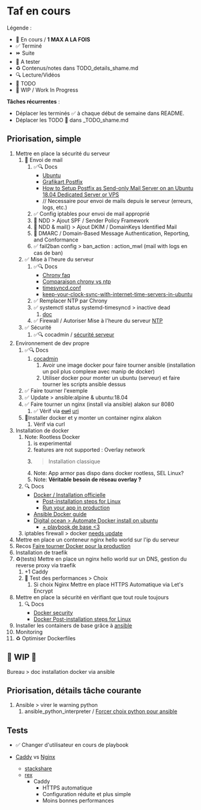 # Taf en cours

Légende :

- 🚀  En cours / **1 MAX A LA FOIS**
- ✅  Terminé
- ⏩  Suite
- 📌  A tester
- ♻️  Contenus/notes dans TODO_details_shame.md
- 🔍  Lecture/Vidéos
- 🌱  TODO
- 🚧  WIP / Work In Progress

**Tâches récurrentes** :

- Déplacer les terminés ✅ à chaque début de semaine dans README.
- Déplacer les TODO 🌱 dans _TODO_shame.md

## Priorisation, simple

1. Mettre en place la sécurité du serveur
   1. 🌱 Envoi de mail
      1. ✅🔍 Docs
         - [Ubuntu](https://help.ubuntu.com/lts/serverguide/postfix.html)
         - [Grafikart Postfix](https://www.grafikart.fr/tutoriels/postfix-sendonly-695)
         - [How to Setup Postfix as Send-only Mail Server on an Ubuntu 18.04 Dedicated Server or VPS](https://hostadvice.com/how-to/how-to-setup-postfix-as-send-only-mail-server-on-an-ubuntu-18-04-dedicated-server-or-vps/)
         - // Necessaire pour envoi de mails depuis le serveur (erreurs, logs, etc.)
      2. ✅ Config iptables pour envoi de mail approprié
      3. 🌱 NDD > Ajout SPF            / Sender Policy Framework
      4. 🌱 NDD & mail() > Ajout DKIM  / DomainKeys Identified Mail
      5. 🌱 DMARC                      / Domain-Based Message Authentication, Reporting, and Conformance
      6. ✅ fail2ban config > ban_action : action_mwl (mail with logs en cas de ban)
   2. ✅ Mise à l'heure du serveur
      1. ✅🔍 Docs
         - [Chrony faq](https://chrony.tuxfamily.org/faq.html)
         - [Comparaison chrony vs ntp](https://chrony.tuxfamily.org/comparison.html)
         - [timesyncd.conf](http://manpages.ubuntu.com/manpages/cosmic/man5/timesyncd.conf.5.html)
         - [keep-your-clock-sync-with-internet-time-servers-in-ubuntu](https://vitux.com/keep-your-clock-sync-with-internet-time-servers-in-ubuntu/)
      2. ✅ Remplacer NTP par Chrony
      3. ✅ systemctl status systemd-timesyncd > inactive dead
         1. [doc](https://unix.stackexchange.com/questions/504381/chrony-vs-systemd-timesyncd-what-are-the-differences-and-use-cases-as-ntp-cli)
      4. ✅ Firewall / Autoriser Mise à l'heure du serveur [NTP](https://www.google.com/search?q=ntp)
   3. ✅ Sécurité
      1. ✅🔍 cocadmin / [sécurité serveur](https://www.youtube.com/watch?v=UmbndsZFIUE)
2. Environnement de dev propre
   1. ✅🔍 Docs
      1. [cocadmin](https://www.youtube.com/watch?v=yqLPUOsy-8M)
         1. Avoir une image docker pour faire tourner ansible (installation un poil plus complexe avec manip de docker)
         2. Utiliser docker pour monter un ubuntu (serveur) et faire tourner les scripts ansible dessus
   2. ✅ Faire tourner l'exemple
   3. ✅ Update > ansible:alpine & ubuntu:18.04
   4. ✅ Faire tourner un nginx (install via ansible) alakon sur 8080
      1. ✅ Vérif via ~~[curl](https://www.ansible.com/blog/six-ways-ansible-makes-docker-compose-better)~~ [uri](https://docs.ansible.com/ansible/latest/modules/uri_module.html)
   5. 🚀Installer docker et y monter un container nginx alakon
      1. Vérif via curl
3. Installation de docker
   1. Note: Rootless Docker
      1. is experimental
      2. features are not supported : Overlay network
      3. > Installation classique
      4. Note: App armor pas dispo dans docker rootless, SEL Linux?
      5. Note: **Véritable besoin de réseau overlay ?**
   2. 🔍 Docs
      - [Docker / Installation officielle](https://docs.docker.com/install/linux/docker-ce/ubuntu/#install-using-the-repository)
        - [Post-installation steps for Linux](https://docs.docker.com/install/linux/linux-postinstall/)
        - [Run your app in production](https://docs.docker.com/get-started/orchestration/)
      - [Ansible Docker guide](https://docs.ansible.com/ansible/latest/scenario_guides/guide_docker.html)
      - [Digital ocean > Automate Docker install on ubuntu](https://www.digitalocean.com/community/tutorials/how-to-use-ansible-to-install-and-set-up-docker-on-ubuntu-18-04)
        - [+ playbook de base <3](https://github.com/do-community/ansible-playbooks/tree/master/docker_ubuntu1804)
   3. iptables firewall > docker [needs update](https://github.com/nickjj/ansible-iptables/blob/master/tasks/main.yml)
4. Mettre en place un conteneur nginx hello world sur l'ip du serveur
5. Recos [Faire tourner Docker pour la production](https://docs.docker.com/get-started/orchestration/)
6. Installation de traefik
7. ♻️(tests) Mettre en place un nginx hello world sur un DNS, gestion du reverse proxy via traefik
   1. +1 Caddy
   2. 📌 Test des performances > Choix
      1. Si choix Nginx Mettre en place HTTPS Automatique via Let's Encrypt
8. Mettre en place la sécurité en vérifiant que tout roule toujours
   1. 🔍 Docs
      - [Docker security](https://docs.docker.com/engine/security/security/)
      - [Docker Post-installation steps for Linux](https://docs.docker.com/install/linux/linux-postinstall/)
9. Installer les containers de base grâce à [ansible](https://www.ansible.com/blog/six-ways-ansible-makes-docker-compose-better)
10. Monitoring
11. ♻️ Optimiser Dockerfiles

## 🚧 WIP 🚧

Bureau > doc installation docker via ansible

## Priorisation, détails tâche courante

1. Ansible > virer le warning python
   1. ansible_python_interpreter / [Forcer choix python pour ansible](https://docs.ansible.com/ansible/latest/reference_appendices/python_3_support.html)

## Tests

- ✅ Changer d'utilisateur en cours de playbook

- [Caddy](https://caddyserver.com/) vs [Nginx](https://www.nginx.com/)
  - [stackshare](https://stackshare.io/stackups/caddy-vs-nginx)
  - [rex](https://medium.com/@torch2424/my-experience-of-switching-from-nginx-to-caddy-79bc8cd627c0)
    - Caddy
      - HTTPS automatique
      - Configuration réduite et plus simple
      - Moins bonnes performances
